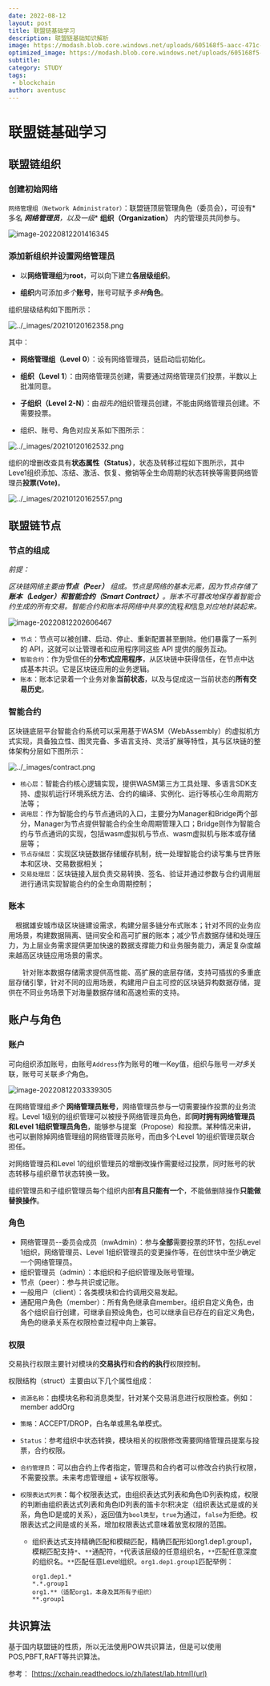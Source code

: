 ```yaml
---
date: 2022-08-12
layout: post
title: 联盟链基础学习
description: 联盟链基础知识解析
image: https://modash.blob.core.windows.net/uploads/605168f5-aacc-471c-80bc-59888f12eedd?sv=2018-03-28&sr=b&sig=iS%2BThyJFArGFvzfXKJPsOxB38wws8De13EIQBgSU1yo%3D&st=2022-08-12T13%3A08%3A42Z&se=2022-08-12T16%3A13%3A42Z&sp=r&rscc=max-age%3D10800%2Cprivate
optimized_image: https://modash.blob.core.windows.net/uploads/605168f5-aacc-471c-80bc-59888f12eedd?sv=2018-03-28&sr=b&sig=iS%2BThyJFArGFvzfXKJPsOxB38wws8De13EIQBgSU1yo%3D&st=2022-08-12T13%3A08%3A42Z&se=2022-08-12T16%3A13%3A42Z&sp=r&rscc=max-age%3D10800%2Cprivate
subtitle: 
category: STUDY
tags:
 - blockchain
author: aventusc
---
```


# 联盟链基础学习

## 联盟链组织

### 创建初始网络

`网络管理组（Network Administrator）`：联盟链顶层管理角色（委员会），可设有*多名 ***网络管理员**，以及**一级** **组织（Organization）** 内的管理员共同参与。

![image-20220812201416345](C:\Users\huawei\AppData\Roaming\Typora\typora-user-images\image-20220812201416345.png)

### 添加新组织并设置网络管理员

- 以**网络管理组**为**root**，可以向下建立**各层级组织**。

- **组织**内可添加*多个***账号**，账号可赋予*多种***角色**。

组织层级结构如下图所示：

![../_images/20210120162358.png](https://xchain.readthedocs.io/zh/latest/_images/20210120162358.png)

其中：

- **网络管理组（Level 0**）：设有网络管理员，链启动后初始化。
- **组织（Level 1**）：由网络管理员创建，需要通过网络管理员们投票，半数以上批准同意。
- **子组织（Level 2-N）**：由*祖先的*组织管理员创建，不能由网络管理员创建。不需要投票。

- 组织、账号、角色对应关系如下图所示：

![../_images/20210120162532.png](https://xchain.readthedocs.io/zh/latest/_images/20210120162532.png)



组织的增删改查具有**状态属性（Status）**，状态及转移过程如下图所示，其中Leve1组织添加、冻结、激活、恢复、撤销等全生命周期的状态转换等需要网络管理员**投票(Vote)**。

![../_images/20210120162557.png](https://xchain.readthedocs.io/zh/latest/_images/20210120162557.png)

## 联盟链节点

### 节点的组成

*前提：*

*区块链网络主要由**节点（Peer）** 组成。节点是网络的基本元素，因为节点存储了**账本（Ledger）**和**智能合约（Smart Contract）**。账本不可篡改地保存着智能合约生成的所有交易。智能合约和账本将网络中共享的*流程*和*信息*对应地封装起来。*

![image-20220812202606467](C:\Users\huawei\AppData\Roaming\Typora\typora-user-images\image-20220812202606467.png)

- `节点`：节点可以被创建、启动、停止、重新配置甚至删除。他们暴露了一系列的 API，这就可以让管理者和应用程序同这些 API 提供的服务互动。
- `智能合约`：作为受信任的**分布式应用程序**，从区块链中获得信任，在节点中达成基本共识。它是区块链应用的业务逻辑。
- `账本`：账本记录着一个业务对象**当前状态**，以及与促成这一当前状态的**所有交易历史**。

### 智能合约

区块链底层平台智能合约系统可以采用基于WASM（WebAssembly）的虚拟机方式实现，具备独立性、图灵完备、多语言支持、灵活扩展等特性，其与区块链的整体架构分层如下图所示：

![../_images/contract.png](https://xchain.readthedocs.io/zh/latest/_images/contract.png)

- `核心层`：智能合约核心逻辑实现，提供WASM第三方工具处理、多语言SDK支持、虚拟机运行环境系统方法、合约的编译、实例化、运行等核心生命周期方法等；
- `调用层`：作为智能合约与节点通讯的入口，主要分为Manager和Bridge两个部分，Manager为节点提供智能合约全生命周期管理入口；Bridge则作为智能合约与节点通讯的实现，包括wasm虚拟机与节点、wasm虚拟机与账本或存储层等；
- `节点存储层`：实现区块链数据存储缓存机制，统一处理智能合约读写集与世界账本和区块、交易数据相关；
- `交易处理层`：区块链接入层负责交易转换、签名、验证并通过参数与合约调用层进行通讯实现智能合约的全生命周期控制；

### 账本

 根据雄安城市级区块链建设需求，构建分层多链分布式账本；针对不同的业务应用场景，构建数据隔离、链间安全和高可扩展的账本；减少节点数据存储和处理压力，为上层业务需求提供更加快速的数据支撑能力和业务服务能力，满足复杂度越来越高区块链应用场景的需求。

  针对账本数据存储需求提供高性能、高扩展的底层存储，支持可插拔的多重底层存储引擎，针对不同的应用场景，构建用户自主可控的区块链异构数据存储，提供在不同业务场景下对海量数据存储和高速检索的支持。

## 账户与角色

### 账户

可向组织添加账号，由账号`Address`作为账号的唯一Key值，组织与账号*一对多*关联，账号可关联*多个*角色。

![image-20220812203339305](C:\Users\huawei\AppData\Roaming\Typora\typora-user-images\image-20220812203339305.png)

在网络管理组*多个* **网络管理员账号**，网络管理员参与一切需要操作投票的业务流程。Level 1级别的组织管理可以被授予网络管理员角色，即**同时拥有网络管理员和Level 1组织管理员角色**，能够参与提案（Propose）和投票。某种情况来讲，也可以删除掉网络管理组的网络管理员账号，而由多个Level 1的组织管理员联合担任。

对网络管理员和Level 1的组织管理员的增删改操作需要经过投票，同时账号的状态转移与组织章节状态转换一致。

组织管理员和子组织管理员每个组织内部**有且只能有一个**，不能做删除操作**只能做替换操作**。

### 角色

- 网络管理员--委员会成员（nwAdmin）：参与**全部**需要投票的环节，包括Level 1组织，网络管理员、Level 1组织管理员的变更操作等，在创世块中至少确定一个网络管理员。
- 组织管理员（admin）：本组织和子组织管理及账号管理。
- 节点（peer）：参与共识或记账。
- 一般用户（client）：各类模块和合约调用交易发起。
- 通配用户角色（member）：所有角色继承自member。组织自定义角色，由各个组织自行创建，可继承自预设角色，也可以继承自已存在的自定义角色，角色的继承关系在权限检查过程中向上兼容。

### 权限

交易执行权限主要针对模块的**交易执行**和**合约的执行**权限控制。

权限结构（struct）主要由以下几个属性组成：

- `资源名称`：由模块名称和消息类型，针对某个交易消息进行权限检查。例如：member addOrg

- `策略`：ACCEPT/DROP，白名单或黑名单模式。

- `Status`：参考组织中状态转换，模块相关的权限修改需要网络管理员提案与投票，合约权限。

- `合约管理员`：可以由合约上传者指定，管理员和合约者可以修改合约执行权限，不需要投票。未来考虑管理组 + 读写权限等。

- `权限表达式列表`：每个权限表达式，由组织表达式列表和角色ID列表构成，权限的判断由组织表达式列表和角色ID列表的笛卡尔积决定（组织表达式是或的关系，角色ID是或的关系），返回值为`bool类型`，`true`为通过，`false`为拒绝。权限表达式之间是或的关系，增加权限表达式意味着放宽权限的范围。

  - 组织表达式支持精确匹配和模糊匹配，精确匹配形如org1.dep1.group1，模糊匹配支持`*`、`**`通配符，`*`代表该层级的任意组织名，`**`匹配任意深度的组织名。`**`匹配任意Level组织。`org1.dep1.group1`匹配举例：

    ```
    org1.dep1.*
    *.*.group1
    org1.**（适配org1，本身及其所有子组织）
    **.group1
    ```

## 共识算法

基于国内联盟链的性质，所以无法使用POW共识算法，但是可以使用POS,PBFT,RAFT等共识算法。



参考：
[https://xchain.readthedocs.io/zh/latest/lab.html](url)

